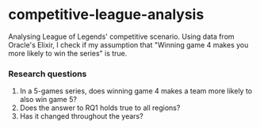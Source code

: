 # competitive-league-analysis
Analysing League of Legends' competitive scenario. Using data from Oracle's Elixir, I check if my assumption that "Winning game 4 makes you more likely to win the series" is true.

### Research questions
1. In a 5-games series, does winning game 4 makes a team more likely to also win game 5?
2. Does the answer to RQ1 holds true to all regions?
3. Has it changed throughout the years? 

